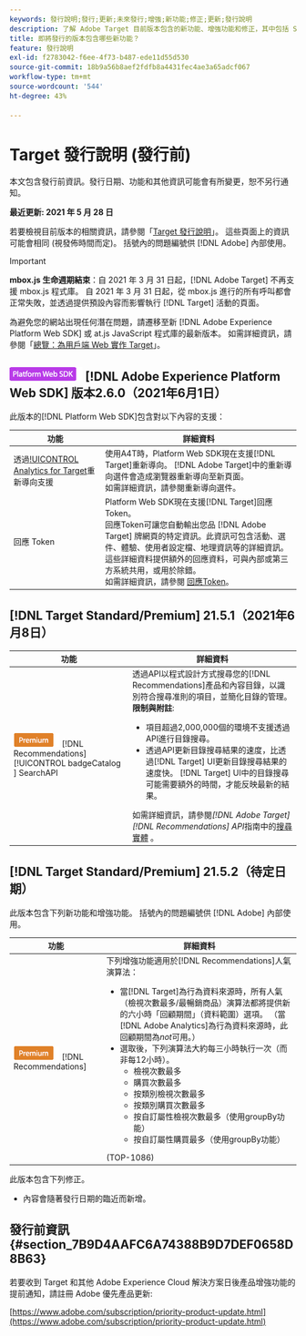```yaml
---
keywords: 發行說明;發行;更新;未來發行;增強;新功能;修正;更新;發行說明
description: 了解 Adobe Target 目前版本包含的新功能、增強功能和修正，其中包括 SDK、API 和 JavaScript 程式庫。
title: 即將發行的版本包含哪些新功能？
feature: 發行說明
exl-id: f2783042-f6ee-4f73-b487-ede11d55d530
source-git-commit: 18b9a56b8aef2fdfb8a4431fec4ae3a65adcf067
workflow-type: tm+mt
source-wordcount: '544'
ht-degree: 43%

---
```


# Target 發行說明 (發行前)

本文包含發行前資訊。發行日期、功能和其他資訊可能會有所變更，恕不另行通知。

**最近更新: 2021 年 5 月 28 日**

若要檢視目前版本的相關資訊，請參閱「[Target 發行說明](release-notes.md)」。 這些頁面上的資訊可能會相同 (視發佈時間而定)。 括號內的問題編號供 [!DNL Adobe] 內部使用。

>[!IMPORTANT]
>
>**mbox.js 生命週期結束**：自 2021 年 3 月 31 日起，[!DNL Adobe Target] 不再支援 mbox.js 程式庫。 自 2021 年 3 月 31 日起，從 mbox.js 進行的所有呼叫都會正常失敗，並透過提供預設內容而影響執行 [!DNL Target] 活動的頁面。
>
>為避免您的網站出現任何潛在問題，請遷移至新 [!DNL Adobe Experience Platform Web SDK] 或 at.js JavaScript 程式庫的最新版本。 如需詳細資訊，請參閱「[總覽：為用戶端 Web 實作 Target](/help/c-implementing-target/c-implementing-target-for-client-side-web/implement-target-for-client-side-web.md)」。

## ![Adobe Experience Platform Web SDK](/help/assets/platform.png) [!DNL Adobe Experience Platform Web SDK] 版本2.6.0（2021年6月1日）

此版本的[!DNL Platform Web SDK]包含對以下內容的支援：

| 功能 | 詳細資料 |
| --- | --- |
| 透過[!UICONTROL Analytics for Target](A4T)重新導向支援 | 使用A4T時，Platform Web SDK現在支援[!DNL Target]重新導向。 [!DNL Adobe Target]中的重新導向選件會造成瀏覽器重新導向至新頁面。<br>如需詳細資訊，請參閱重新導向選件。 |
| 回應 Token | Platform Web SDK現在支援[!DNL Target]回應Token。<br> 回應Token可讓您自動輸出您品 [!DNL Adobe Target] 牌網頁的特定資訊。此資訊可包含活動、選件、體驗、使用者設定檔、地理資訊等的詳細資訊。 這些詳細資料提供額外的回應資料，可與內部或第三方系統共用，或用於除錯。<br>如需詳細資訊，請參閱 [回應Token](/help/administrating-target/response-tokens.md)。 |

## [!DNL Target Standard/Premium] 21.5.1（2021年6月8日）

| 功能 | 詳細資料 |
| --- | --- |
| ![Premium ](/help/assets/premium.png) [!DNL Recommendations] [!UICONTROL badgeCatalog ] SearchAPI | 透過API以程式設計方式搜尋您的[!DNL Recommendations]產品和內容目錄，以識別符合搜尋准則的項目，並簡化目錄的管理。<br>**限制與附註**:<ul><li>項目超過2,000,000個的環境不支援透過API進行目錄搜尋。</li><li>透過API更新目錄搜尋結果的速度，比透過[!DNL Target] UI更新目錄搜尋結果的速度快。 [!DNL Target] UI中的目錄搜尋可能需要額外的時間，才能反映最新的結果。</li></ul>如需詳細資訊，請參閱&#x200B;*[!DNL Adobe Target][!DNL Recommendations] API*&#x200B;指南中的[搜尋實體](http://developers.adobetarget.com/api/recommendations/#tag/Searching-Entities) 。 |

## [!DNL Target Standard/Premium] 21.5.2（待定日期）

此版本包含下列新功能和增強功能。 括號內的問題編號供 [!DNL Adobe] 內部使用。

| 功能 | 詳細資料 |
| --- | --- |
| ![Premium](/help/assets/premium.png) [!DNL Recommendations] | 下列增強功能適用於[!DNL Recommendations]人氣演算法：<ul><li>當[!DNL Target]為行為資料來源時，所有人氣（檢視次數最多/最暢銷商品）演算法都將提供新的六小時「回顧期間」（資料範圍）選項。 （當[!DNL Adobe Analytics]為行為資料來源時，此回顧期間為&#x200B;*not*&#x200B;可用。）</li><li>選取後，下列演算法大約每三小時執行一次（而非每12小時）。<ul><li>檢視次數最多</li><li>購買次數最多</li><li>按類別檢視次數最多</li><li>按類別購買次數最多</li><li>按自訂屬性檢視次數最多（使用groupBy功能）</li><li>按自訂屬性購買最多（使用groupBy功能）</li></ul></ul>(TOP-1086) |

此版本包含下列修正。

* 內容會隨著發行日期的臨近而新增。

## 發行前資訊 {#section_7B9D4AAFC6A74388B9D7DEF0658D8B63}

若要收到 Target 和其他 Adobe Experience Cloud 解決方案日後產品增強功能的提前通知，請註冊 Adobe 優先產品更新:

[https://www.adobe.com/subscription/priority-product-update.html](https://www.adobe.com/subscription/priority-product-update.html)

